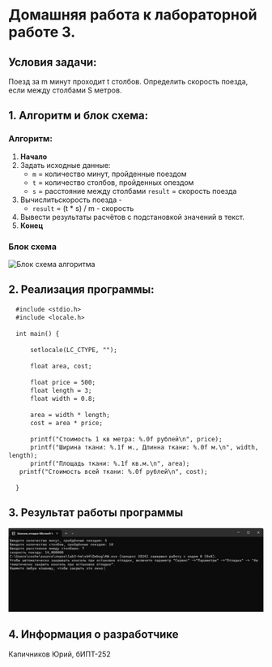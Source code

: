 # Домашняя работа к лабораторной работе 3.
## Условия задачи:
Поезд за m минут проходит t столбов. Определить скорость поезда, если между столбами S метров.
## 1. Алгоритм и блок схема:
### Алгоритм:
1. **Начало**
2. Задать исходные данные:
   - `m` = количество минут, пройденные поездом
   - `t` = количество столбов, пройденных опездом
   - `s` = расстояние между столбами
  `result` =  скорость поезда
3. Вычислитьскорость поезда - 
   - `result` = (t * s) / m - скорость 
4. Вывести результаты расчётов с подстановкой значений в текст.
5. **Конец**

### Блок схема
![Блок схема алгоритма](lab2.png)
## 2. Реализация программы:

      #include <stdio.h>
      #include <locale.h>

      int main() {

	      setlocale(LC_CTYPE, "");

	      float area, cost;

		  float price = 500;
	  	  float length = 3;
	  	  float width = 0.8;

	      area = width * length;
	      cost = area * price;

	      printf("Стоимость 1 кв метра: %.0f рублей\n", price);
	      printf("Ширина ткани: %.1f м., Длинна ткани: %.0f м.\n", width, length);
	      printf("Площадь ткани: %.1f кв.м.\n", area);
   	   printf("Стоимость всей ткани: %.0f рублей\n", cost);

      }
## 3. Результат работы программы
![Результат работы программы](image.png)
## 4. Информация о разработчике
Капичников Юрий, бИПТ-252
